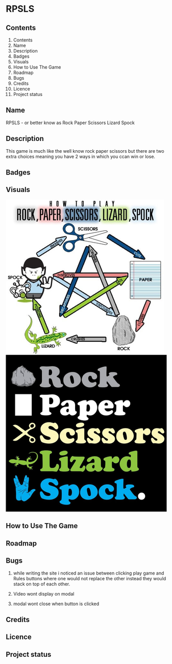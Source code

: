 # RPSLS

## Contents

1. Contents
2. Name
3. Description
4. Badges
5. Visuals
6. How to Use The Game
7. Roadmap
8. Bugs
9. Credits
10. Licence
11. Project status

## Name

RPSLS - or better know as Rock Paper Scissors Lizard Spock

## Description

This game is much like the well know rock paper scissors but there are two extra choices meaning you have 2 ways in which you ccan win or lose.

## Badges

## Visuals

![imagename](assets/images/rulesImg.jpeg)
![imagename](assets/images/RPSLSHeroImage.jpg)

## How to Use The Game

## Roadmap

## Bugs

1. while writing the site i noticed an issue between clicking play game and Rules buttons where one would not replace the other instead they would stack on top of each other.

2. Video wont display on modal

3. modal wont close when button is clicked

## Credits

## Licence

## Project status

